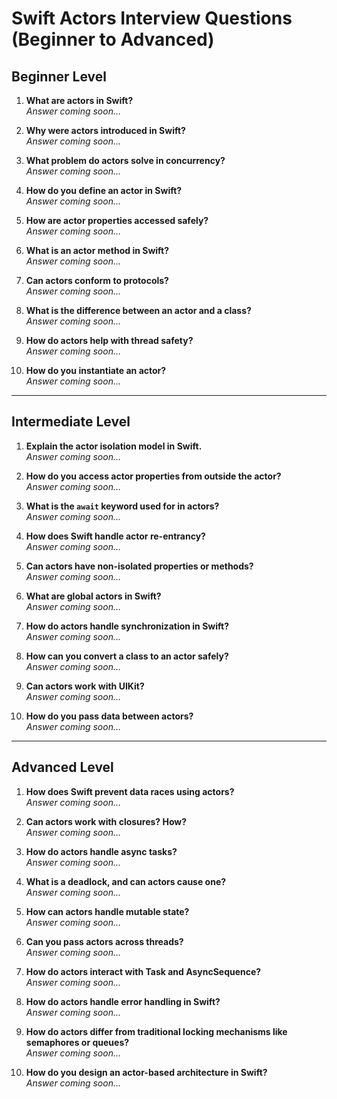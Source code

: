 # Swift Actors Interview Questions (Beginner to Advanced)

## Beginner Level

1. **What are actors in Swift?**  
   *Answer coming soon...*

2. **Why were actors introduced in Swift?**  
   *Answer coming soon...*

3. **What problem do actors solve in concurrency?**  
   *Answer coming soon...*

4. **How do you define an actor in Swift?**  
   *Answer coming soon...*

5. **How are actor properties accessed safely?**  
   *Answer coming soon...*

6. **What is an actor method in Swift?**  
   *Answer coming soon...*

7. **Can actors conform to protocols?**  
   *Answer coming soon...*

8. **What is the difference between an actor and a class?**  
   *Answer coming soon...*

9. **How do actors help with thread safety?**  
   *Answer coming soon...*

10. **How do you instantiate an actor?**  
    *Answer coming soon...*

---

## Intermediate Level

1. **Explain the actor isolation model in Swift.**  
    *Answer coming soon...*

2. **How do you access actor properties from outside the actor?**  
    *Answer coming soon...*

3. **What is the `await` keyword used for in actors?**  
    *Answer coming soon...*

4. **How does Swift handle actor re-entrancy?**  
    *Answer coming soon...*

5. **Can actors have non-isolated properties or methods?**  
    *Answer coming soon...*

6. **What are global actors in Swift?**  
    *Answer coming soon...*

7. **How do actors handle synchronization in Swift?**  
    *Answer coming soon...*

8. **How can you convert a class to an actor safely?**  
    *Answer coming soon...*

9. **Can actors work with UIKit?**  
    *Answer coming soon...*

10. **How do you pass data between actors?**  
    *Answer coming soon...*

---

## Advanced Level

1. **How does Swift prevent data races using actors?**  
    *Answer coming soon...*

2. **Can actors work with closures? How?**  
    *Answer coming soon...*

3. **How do actors handle async tasks?**  
    *Answer coming soon...*

4. **What is a deadlock, and can actors cause one?**  
    *Answer coming soon...*

5. **How can actors handle mutable state?**  
    *Answer coming soon...*

6. **Can you pass actors across threads?**  
    *Answer coming soon...*

7. **How do actors interact with Task and AsyncSequence?**  
    *Answer coming soon...*

8. **How do actors handle error handling in Swift?**  
    *Answer coming soon...*

9. **How do actors differ from traditional locking mechanisms like semaphores or queues?**  
    *Answer coming soon...*

10. **How do you design an actor-based architecture in Swift?**  
    *Answer coming soon...*